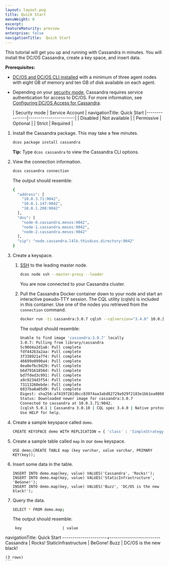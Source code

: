 ```yaml
---
layout: layout.pug
title: Quick Start
menuWeight: 0
excerpt:
featureMaturity: preview
enterprise: false
navigationTitle:  Quick Start
---
```


<!-- This source repo for this topic is https://github.com/dcos-cassandra-service -->


This tutorial will get you up and running with Cassandra in minutes. You will install the DC/OS Cassandra, create a key space, and insert data.

**Prerequisites:**

-  [DC/OS and DC/OS CLI installed](/docs/1.9/installing/) with a minimum of three agent nodes with eight GB of memory and ten GB of disk available on each agent.
-  Depending on your [security mode](/docs/1.9/overview/security/security-modes/), Cassandra requires service authentication for access to DC/OS. For more information, see [Configuring DC/OS Access for Cassandra](https://docs.mesosphere.com/service-docs/cassandra/cassandra-auth/).

   | Security mode | Service Account |
navigationTitle:  Quick Start
   |---------------|-----------------------|
   | Disabled      | Not available   |
   | Permissive    | Optional   |
   | Strict        | Required |

1.  Install the Cassandra package. This may take a few minutes.

    ```bash
    dcos package install cassandra
    ```
   
    **Tip:** Type `dcos cassandra` to view the Cassandra CLI options.

1.  View the connection information.
        
    ```bash
    dcos cassandra connection 
    ```
     
    The output should resemble:
     
    ```bash
    {
      "address": [
        "10.0.3.71:9042",
        "10.0.1.147:9042",
        "10.0.1.208:9042"
      ],
      "dns": [
        "node-0.cassandra.mesos:9042",
        "node-1.cassandra.mesos:9042",
        "node-2.cassandra.mesos:9042"
      ],
      "vip": "node.cassandra.l4lb.thisdcos.directory:9042"
    }
    ```

1.  Create a keyspace.

    1.  [SSH](/docs/1.9/administering-clusters/sshcluster/) to the leading master node.

        ```bash
        dcos node ssh --master-proxy --leader
        ```

        You are now connected to your Cassandra cluster.

    1.  Pull the Cassandra Docker container down to your node and start an interactive pseudo-TTY session. The CQL utility (cqlsh) is included in this container. Use one of the nodes you retrieved from the `connection` command.

        ```bash
        docker run -ti cassandra:3.0.7 cqlsh --cqlversion="3.4.0" 10.0.3.71
        ```
        
        The output should resemble:
                
        ```bash
        Unable to find image 'cassandra:3.0.7' locally
        3.0.7: Pulling from library/cassandra
        5c90d4a2d1a8: Pull complete 
        fdf442b3a2aa: Pull complete 
        3f338921a7f4: Pull complete 
        46699e0990a4: Pull complete 
        0ea0efbc9d29: Pull complete 
        b6d79161856d: Pull complete 
        bd7fded3c991: Pull complete 
        a9c9234d3f54: Pull complete 
        73113260ebde: Pull complete 
        6037ba8a05d9: Pull complete 
        Digest: sha256:a74197281dbcc83974aa3abd82729a929f2183e1bb1ea0868b341ca8582fe63e
        Status: Downloaded newer image for cassandra:3.0.7
        Connected to cassandra at 10.0.3.71:9042.
        [cqlsh 5.0.1 | Cassandra 3.0.10 | CQL spec 3.4.0 | Native protocol v4]
        Use HELP for help.
        ```
        
1.  Create a sample keyspace called `demo`.

    ```bash
    CREATE KEYSPACE demo WITH REPLICATION = { 'class' : 'SimpleStrategy', 'replication_factor' : 3 };
    ```

1.  Create a sample table called `map` in our `demo` keyspace.
        
    ```
    USE demo;CREATE TABLE map (key varchar, value varchar, PRIMARY KEY(key));
    ```

1.  Insert some data in the table.

    ```
    INSERT INTO demo.map(key, value) VALUES('Cassandra', 'Rocks!');
    INSERT INTO demo.map(key, value) VALUES('StaticInfrastructure', 'BeGone!');
    INSERT INTO demo.map(key, value) VALUES('Buzz', 'DC/OS is the new black!');
    ```

1.  Query the data.

    ```bash
    SELECT * FROM demo.map;
    ```
    
    The output should resemble:
    
    ```   
     key                  | value
navigationTitle:  Quick Start
    ----------------------+-------------------------
                Cassandra |                  Rocks!
     StaticInfrastructure |                 BeGone!
                     Buzz | DC/OS is the new black!
    
    (3 rows)
    ```

 [2]: https://docs.mesosphere.com/docs/1.8/administration/access-node/sshcluster/
